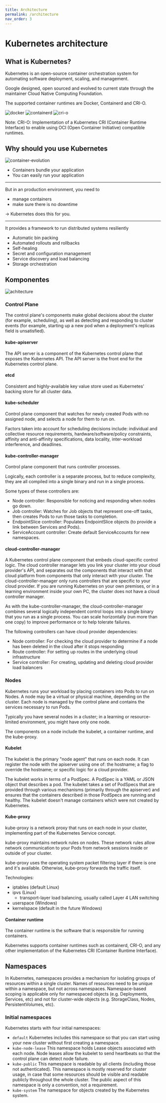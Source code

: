 ```yaml
---
title: Architecture
permalink: /architecture
nav_order: 3
---
```


# Kubernetes architecture

## What is Kubernetes?

Kubernetes is an open-source container orchestration system for automating software deployment, scaling, and management.

Google designed, open sourced and evolved to current state through the maintainer
Cloud Native Computing Foundation.

The supported container runtimes are Docker, Containerd and CRI-O.

![docker](static/docker.png)
![containerd](static/containerd.png)
![cri-o](static/cri-o.png)

Note:
CRI-O: Implementation of a Kubernetes CRI (Container Runtime Interface) to enable using OCI (Open Container Initiative) compatible runtimes.

## Why should you use Kubernetes

![container-evolution](static/container-evolution.png)

- Containers bundle your application
- You can easily run your application

---

But in an production environment, you need to

- manage containers
- make sure there is no downtime

-> Kubernetes does this for you.

---

It provides a framework to run distributed systems resiliently

- Automatic bin packing
- Automated rollouts and rollbacks
- Self-healing
- Secret and configuration management
- Service discovery and load balancing
- Storage orchestration

## Komponentes

![achitecture](static/components-of-kubernetes.svg)

### Control Plane

The control plane's components make global decisions about the cluster (for example, scheduling), as well as detecting and responding to cluster events (for example, starting up a new pod when a deployment's replicas field is unsatisfied).

#### kube-apiserver

The API server is a component of the Kubernetes control plane that exposes the Kubernetes API. The API server is the front end for the Kubernetes control plane.

#### etcd

Consistent and highly-available key value store used as Kubernetes' backing store for all cluster data.

#### kube-scheduler

Control plane component that watches for newly created Pods with no assigned node, and selects a node for them to run on.

Factors taken into account for scheduling decisions include: individual and collective resource requirements, hardware/software/policy constraints, affinity and anti-affinity specifications, data locality, inter-workload interference, and deadlines.

#### kube-controller-manager

Control plane component that runs controller processes.

Logically, each controller is a separate process, but to reduce complexity, they are all compiled into a single binary and run in a single process.

Some types of these controllers are:

- Node controller: Responsible for noticing and responding when nodes go down.
- Job controller: Watches for Job objects that represent one-off tasks, then creates Pods to run those tasks to completion.
- EndpointSlice controller: Populates EndpointSlice objects (to provide a link between Services and Pods).
- ServiceAccount controller: Create default ServiceAccounts for new namespaces.

#### cloud-controller-manager

A Kubernetes control plane component that embeds cloud-specific control logic. The cloud controller manager lets you link your cluster into your cloud provider's API, and separates out the components that interact with that cloud platform from components that only interact with your cluster.
The cloud-controller-manager only runs controllers that are specific to your cloud provider. If you are running Kubernetes on your own premises, or in a learning environment inside your own PC, the cluster does not have a cloud controller manager.

As with the kube-controller-manager, the cloud-controller-manager combines several logically independent control loops into a single binary that you run as a single process. You can scale horizontally (run more than one copy) to improve performance or to help tolerate failures.

The following controllers can have cloud provider dependencies:

- Node controller: For checking the cloud provider to determine if a node has been deleted in the cloud after it stops responding
- Route controller: For setting up routes in the underlying cloud infrastructure
- Service controller: For creating, updating and deleting cloud provider load balancers

### Nodes

Kubernetes runs your workload by placing containers into Pods to run on Nodes. A node may be a virtual or physical machine, depending on the cluster. Each node is managed by the control plane and contains the services necessary to run Pods.

Typically you have several nodes in a cluster; in a learning or resource-limited environment, you might have only one node.

The components on a node include the kubelet, a container runtime, and the kube-proxy.

#### Kubelet

The kubelet is the primary "node agent" that runs on each node. It can register the node with the apiserver using one of: the hostname; a flag to override the hostname; or specific logic for a cloud provider.

The kubelet works in terms of a PodSpec. A PodSpec is a YAML or JSON object that describes a pod. The kubelet takes a set of PodSpecs that are provided through various mechanisms (primarily through the apiserver) and ensures that the containers described in those PodSpecs are running and healthy. The kubelet doesn't manage containers which were not created by Kubernetes.

#### Kube-proxy

kube-proxy is a network proxy that runs on each node in your cluster, implementing part of the Kubernetes Service concept.

kube-proxy maintains network rules on nodes. These network rules allow network communication to your Pods from network sessions inside or outside of your cluster.

kube-proxy uses the operating system packet filtering layer if there is one and it's available. Otherwise, kube-proxy forwards the traffic itself.

Technologies:

- iptables (default Linux)
- ipvs (Linux)
  - transport-layer load balancing, usually called Layer 4 LAN switching
- userspace (Windows)
- kernelspace (default in the future Windows)

#### Container runtime

The container runtime is the software that is responsible for running containers.

Kubernetes supports container runtimes such as containerd, CRI-O, and any other implementation of the Kubernetes CRI (Container Runtime Interface).

## Namespaces

In Kubernetes, namespaces provides a mechanism for isolating groups of resources within a single cluster. Names of resources need to be unique within a namespace, but not across namespaces. Namespace-based scoping is applicable only for namespaced objects (e.g. Deployments, Services, etc) and not for cluster-wide objects (e.g. StorageClass, Nodes, PersistentVolumes, etc).

### Initial namespaces

Kubernetes starts with four initial namespaces:

- `default`
  Kubernetes includes this namespace so that you can start using your new cluster without first creating a namespace.
- `kube-node-lease`
  This namespace holds Lease objects associated with each node. Node leases allow the kubelet to send heartbeats so that the control plane can detect node failure.
- `kube-public`
  This namespace is readable by all clients (including those not authenticated). This namespace is mostly reserved for cluster usage, in case that some resources should be visible and readable publicly throughout the whole cluster. The public aspect of this namespace is only a convention, not a requirement.
- `kube-system`
  The namespace for objects created by the Kubernetes system.
